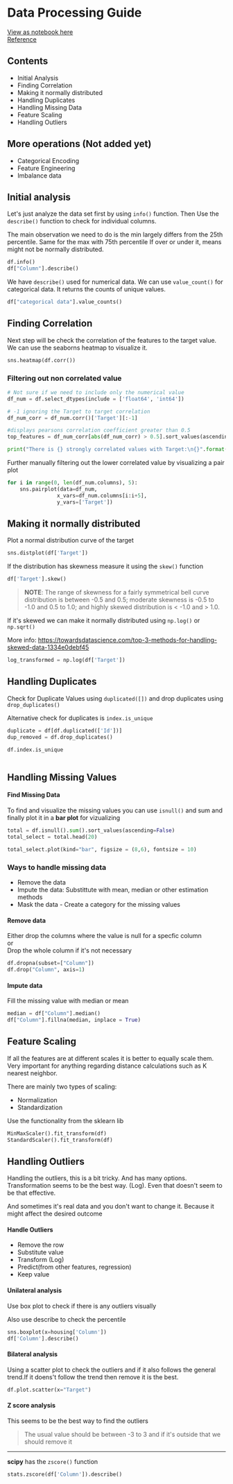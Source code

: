 # Data Processing Guide

[View as notebook here](https://github.com/vineeshvk/ml_data_processing_guide/blob/master/data_processing_guide.ipynb)  
[Reference](https://cf-courses-data.static.labs.skills.network/jupyterlite/latest/lab/index.html?notebook_url=https%3A%2F%2Fcf-courses-data.static.labs.skills.network%2FIBM-ML0232EN-SkillsNetwork%2Flabs%2Fmodule%25202%2Flabs%2FData_Cleaning_Lab.jupyterlite.ipynb)

## Contents

-   Initial Analysis
-   Finding Correlation
-   Making it normally distributed
-   Handling Duplicates
-   Handling Missing Data
-   Feature Scaling
-   Handling Outliers

## More operations (Not added yet)

-   Categorical Encoding
-   Feature Engineering
-   Imbalance data

## Initial analysis

Let\'s just analyze the data set first by using `info()` function. Then
Use the `describe()` function to check for individual columns.

The main observation we need to do is the min largely differs from the
25th percentile. Same for the max with 75th percentile If over or under
it, means might not be normally distributed.

``` python
df.info()
df["Column"].describe()
```

We have `describe()` used for numerical data. We can use `value_count()`
for categorical data. It returns the counts of unique values.

``` python
df["categorical data"].value_counts()
```


## Finding Correlation

Next step will be check the correlation of the features to the target
value. We can use the seaborns heatmap to visualize it.

``` python
sns.heatmap(df.corr())
```

### Filtering out non correlated value

``` python
# Not sure if we need to include only the numerical value
df_num = df.select_dtypes(include = ['float64', 'int64']) 

# -1 ignoring the Target to target correlation
df_num_corr = df_num.corr()['Target'][:-1] 

#displays pearsons correlation coefficient greater than 0.5
top_features = df_num_corr[abs(df_num_corr) > 0.5].sort_values(ascending=False) 

print("There is {} strongly correlated values with Target:\n{}".format(len(top_features), top_features))
```

Further manually filtering out the lower correlated value by visualizing
a pair plot

``` python
for i in range(0, len(df_num.columns), 5):
    sns.pairplot(data=df_num,
                x_vars=df_num.columns[i:i+5],
                y_vars=['Target'])
```


## Making it normally distributed

Plot a normal distribution curve of the target

``` python
sns.distplot(df['Target'])
```

If the distribution has skewness measure it using the `skew()` function

``` python
df['Target'].skew()
```

> **NOTE**: The range of skewness for a fairly symmetrical bell curve
> distribution is between -0.5 and 0.5; moderate skewness is -0.5 to
> -1.0 and 0.5 to 1.0; and highly skewed distribution is \< -1.0 and \>
> 1.0.

If it\'s skewed we can make it normally distributed using `np.log()` or
`np.sqrt()`

More info:
<https://towardsdatascience.com/top-3-methods-for-handling-skewed-data-1334e0debf45>

``` python
log_transformed = np.log(df['Target'])
```

## Handling Duplicates

Check for Duplicate Values using `duplicated([])` and drop duplicates
using `drop_duplicates()`

Alternative check for duplicates is `index.is_unique`

``` python
duplicate = df[df.duplicated(['Id'])]
dup_removed = df.drop_duplicates()

df.index.is_unique
```

``` python
```

## Handling Missing Values

#### Find Missing Data

To find and visualize the missing values you can use `isnull()` and sum
and finally plot it in a **bar plot** for vizualizing

``` python
total = df.isnull().sum().sort_values(ascending=False)
total_select = total.head(20)

total_select.plot(kind="bar", figsize = (8,6), fontsize = 10)
```

### Ways to handle missing data

-   Remove the data
-   Impute the data: Substittute with mean, median or other estimation
    methods
-   Mask the data - Create a category for the missing values

#### Remove data

Either drop the columns where the value is null for a specfic column\
or\
Drop the whole column if it\'s not necessary

``` python
df.dropna(subset=["Column"])
df.drop("Column", axis=1)
```

#### Impute data

Fill the missing value with median or mean

``` python
median = df["Column"].median()
df["Column"].fillna(median, inplace = True)
```

## Feature Scaling

If all the features are at different scales it is better to equally
scale them. Very important for anything regarding distance calculations
such as K nearest neighbor.

There are mainly two types of scaling:

-   Normalization
-   Standardization

Use the functionality from the sklearn lib

``` python
MinMaxScaler().fit_transform(df)
StandardScaler().fit_transform(df)
```


## Handling Outliers

Handling the outliers, this is a bit tricky. And has many options.
Transformation seems to be the best way. (Log). Even that doesn\'t seem
to be that effective.

And sometimes it\'s real data and you don\'t want to change it. Because
it might affect the desired outcome

#### Handle Outliers

-   Remove the row
-   Substitute value
-   Transform (Log)
-   Predict(from other features, regression)
-   Keep value

#### Unilateral analysis

Use box plot to check if there is any outliers visually

Also use describe to check the percentile

``` python
sns.boxplot(x=housing['Column'])
df['Column'].describe()
```

#### Bilateral analysis

Using a scatter plot to check the outliers and if it also follows the
general trend.If it doens\'t follow the trend then remove it is the
best.

``` python
df.plot.scatter(x="Target")
```

#### Z score analysis

This seems to be the best way to find the outliers

> The usual value should be between -3 to 3 and if it\'s outside that we
> should remove it

------------------------------------------------------------------------

**scipy** has the `zscore()` function

``` python
stats.zscore(df['Column']).describe()
```


